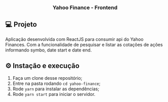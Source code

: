 <h3 align="center">Yahoo Finance - Frontend</h3>

## 💻 Projeto

Aplicação desenvolvida com ReactJS para consumir api do Yahoo Finances. Com a funcionalidade de pesquisar e listar as cotações de ações informando symbo, date start e date end.


## ⚙ Instação e execução

1. Faça um clone desse repositório;
2. Entre na pasta rodando `cd yahoo-finance`;
3. Rode `yarn` para instalar as dependências;
4. Rode `yarn start` para iniciar o servidor.
